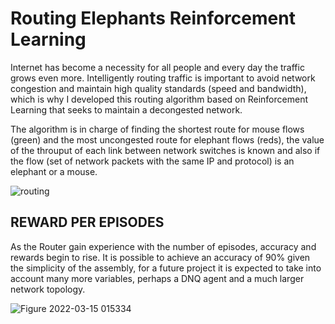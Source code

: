 # Routing Elephants Reinforcement Learning

Internet has become a necessity for all people and every day the traffic grows even more. Intelligently routing traffic is important to avoid network congestion and maintain high quality standards (speed and bandwidth), which is why I developed this routing algorithm based on Reinforcement Learning that seeks to maintain a decongested network.

The algorithm is in charge of finding the shortest route for mouse flows (green) and the most uncongested route for elephant flows (reds), the value of the throuput of each link between network switches is known and also if the flow (set of network packets with the same IP and protocol) is an elephant or a mouse.

![routing](https://media.giphy.com/media/Ula6PiO5S7jzlNvL2l/giphy.gif)

## REWARD PER EPISODES

As the Router gain experience with the number of episodes, accuracy and rewards begin to rise. It is possible to achieve an accuracy of 90% given the simplicity of the assembly, for a future project it is expected to take into account many more variables, perhaps a DNQ agent and a much larger network topology.

![Figure 2022-03-15 015334](https://user-images.githubusercontent.com/60159274/158323359-e3d7f5fa-42e8-4d07-90bf-0a29d8112843.png)
